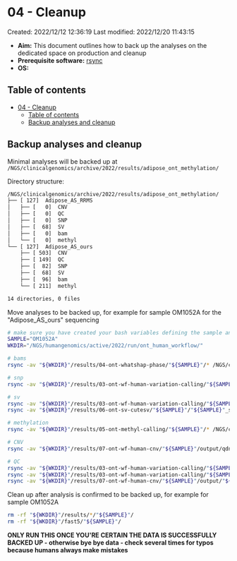 # 04 - Cleanup

Created: 2022/12/12 12:36:19
Last modified: 2022/12/20 11:43:15

- **Aim:** This document outlines how to back up the analyses on the dedicated space on production and cleanup
- **Prerequisite software:** [rsync](https://rsync.samba.org/)
- **OS:**

## Table of contents

- [04 - Cleanup](#04---cleanup)
  - [Table of contents](#table-of-contents)
  - [Backup analyses and cleanup](#backup-analyses-and-cleanup)

## Backup analyses and cleanup

Minimal analyses will be backed up at `/NGS/clinicalgenomics/archive/2022/results/adipose_ont_methylation/`

Directory structure:

```bash
/NGS/clinicalgenomics/archive/2022/results/adipose_ont_methylation/
├── [ 127]  Adipose_AS_RRMS
│   ├── [   0]  CNV
│   ├── [   0]  QC
│   ├── [   0]  SNP
│   ├── [  68]  SV
│   ├── [   0]  bam
│   └── [   0]  methyl
└── [ 127]  Adipose_AS_ours
    ├── [ 503]  CNV
    ├── [ 149]  QC
    ├── [  82]  SNP
    ├── [  68]  SV
    ├── [  96]  bam
    └── [ 211]  methyl

14 directories, 0 files
```

Move analyses to be backed up, for example for sample OM1052A for the "Adipose_AS_ours" sequencing

```bash
# make sure you have created your bash variables defining the sample and working directory
SAMPLE="OM1052A"
WKDIR="/NGS/humangenomics/active/2022/run/ont_human_workflow/"

# bams
rsync -av "${WKDIR}"/results/04-ont-whatshap-phase/"${SAMPLE}"/* /NGS/clinicalgenomics/archive/2022/results/adipose_ont_methylation/Adipose_AS_ours/bam/

# snp
rsync -av "${WKDIR}"/results/03-ont-wf-human-variation-calling/"${SAMPLE}"/"${SAMPLE}".wf_snp.vcf.gz* /NGS/clinicalgenomics/archive/2022/results/adipose_ont_methylation/Adipose_AS_ours/SNP/

# sv
rsync -av "${WKDIR}"/results/03-ont-wf-human-variation-calling/"${SAMPLE}"/"${SAMPLE}".wf_sv.vcf.gz* /NGS/clinicalgenomics/archive/2022/results/adipose_ont_methylation/Adipose_AS_ours/SV/wf-human-variation-calling/
rsync -av "${WKDIR}"/results/06-ont-sv-cutesv/"${SAMPLE}"/"${SAMPLE}"_sv_cutesv.vcf.gz* /NGS/clinicalgenomics/archive/2022/results/adipose_ont_methylation/Adipose_AS_ours/SV/cutesv/

# methylation
rsync -av "${WKDIR}"/results/05-ont-methyl-calling/"${SAMPLE}"/* /NGS/clinicalgenomics/archive/2022/results/adipose_ont_methylation/Adipose_AS_ours/methyl/

# CNV
rsync -av "${WKDIR}"/results/07-ont-wf-human-cnv/"${SAMPLE}"/output/qdna_seq/* /NGS/clinicalgenomics/archive/2022/results/adipose_ont_methylation/Adipose_AS_ours/CNV/

# QC
rsync -av "${WKDIR}"/results/03-ont-wf-human-variation-calling/"${SAMPLE}"/"${SAMPLE}".wf-human-snp-report.html /NGS/clinicalgenomics/archive/2022/results/adipose_ont_methylation/Adipose_AS_ours/QC/
rsync -av "${WKDIR}"/results/03-ont-wf-human-variation-calling/"${SAMPLE}"/"${SAMPLE}".wf-human-sv-report.html /NGS/clinicalgenomics/archive/2022/results/adipose_ont_methylation/Adipose_AS_ours/QC/
rsync -av "${WKDIR}"/results/07-ont-wf-human-cnv/"${SAMPLE}"/output/"${SAMPLE}"_fastq_wf-cnv-report.html /NGS/clinicalgenomics/archive/2022/results/adipose_ont_methylation/Adipose_AS_ours/QC/
```

Clean up after analysis is confirmed to be backed up, for example for sample OM1052A

```bash
rm -rf "${WKDIR}"/results/*/"${SAMPLE}"/
rm -rf "${WKDIR}"/fast5/"${SAMPLE}"/
```

**ONLY RUN THIS ONCE YOU'RE CERTAIN THE DATA IS SUCCESSFULLY BACKED UP - otherwise bye bye data - check several times for typos because humans always make mistakes**
